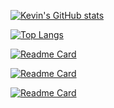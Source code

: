 [![Kevin's GitHub stats](https://github-readme-stats.vercel.app/api?username=kevincastrochavez&count_private=true&show_icons=true&theme=vue-dark#gh-light-mode-only&include_all_commits=true)](https://github.com/anuraghazra/github-readme-stats)

[![Top Langs](https://github-readme-stats.vercel.app/api/top-langs/?username=kevincastrochavez)](https://github.com/anuraghazra/github-readme-stats)

[![Readme Card](https://github-readme-stats.vercel.app/api/pin/?username=kevincastrochavez&repo=carstro)](https://github.com/anuraghazra/github-readme-stats)

[![Readme Card](https://github-readme-stats.vercel.app/api/pin/?username=kevincastrochavez&repo=trash-turn)](https://github.com/anuraghazra/github-readme-stats)


[![Readme Card](https://github-readme-stats.vercel.app/api/pin/?username=kevincastrochavez&repo=angular-upcoming-birthdays)](https://github.com/anuraghazra/github-readme-stats)
